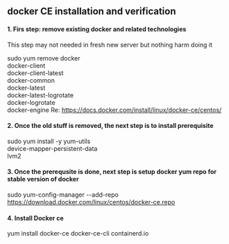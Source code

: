 ## docker CE installation and verification

#### 1. Firs step: remove existing docker and related technologies

This step may not needed in fresh new server but nothing harm doing it 

sudo yum remove docker \
                  docker-client \
                  docker-client-latest \
                  docker-common \
                  docker-latest \
                  docker-latest-logrotate \
                  docker-logrotate \
                  docker-engine
 Re: https://docs.docker.com/install/linux/docker-ce/centos/
 
 #### 2. Once the old stuff is removed, the next step is to install prerequisite 
 sudo yum install -y yum-utils \
  device-mapper-persistent-data \
  lvm2
  
  #### 3. Once the prerequsite is done, next step is setup docker yum repo for stable version of docker
  sudo yum-config-manager --add-repo https://download.docker.com/linux/centos/docker-ce.repo
  
  #### 4. Install Docker ce
  yum install docker-ce docker-ce-cli containerd.io
  
    
